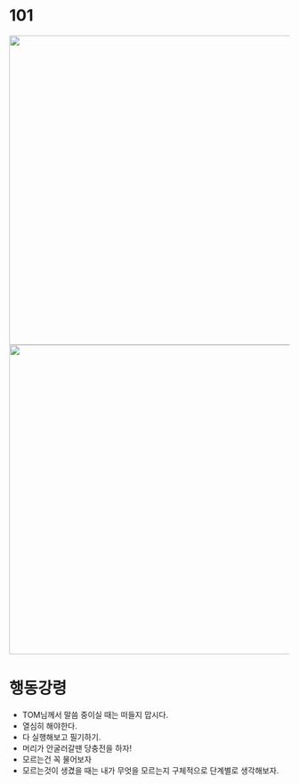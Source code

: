 # 101

<img src="https://github.com/user-attachments/assets/49080b42-e1c7-43c4-904b-f9aab5961834" width=555 />
<img src="https://github.com/user-attachments/assets/7e0b0f78-9356-483e-aa80-7f4885a3aab1" width=555 />


# 행동강령
- TOM님께서 말씀 중이실 때는 떠들지 맙시다.
- 열심히 해야한다.
- 다 실행해보고 필기하기.
- 머리가 안굴러갈땐 당충전을 하자! 
- 모르는건 꼭  물어보자
- 모르는것이 생겼을 때는 내가 무엇을  모르는지 구체적으로 단계별로  생각해보자.


